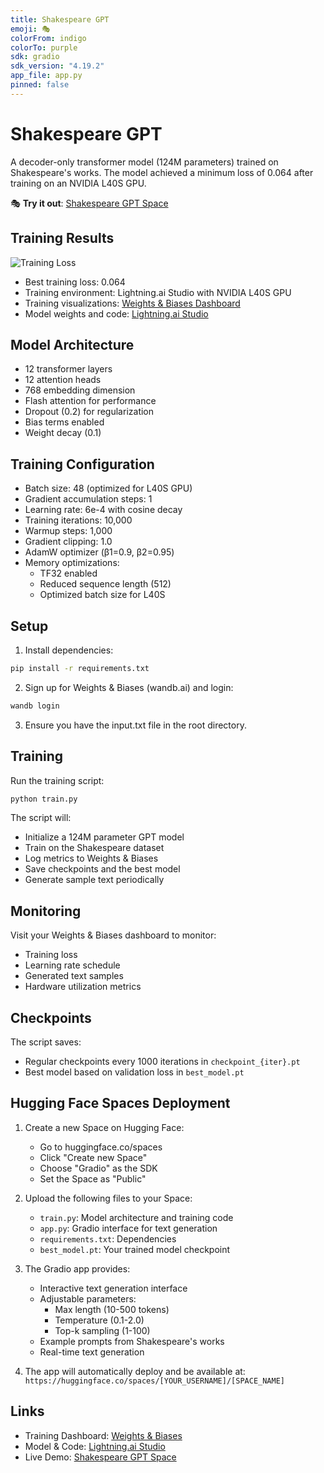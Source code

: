 ```yaml
---
title: Shakespeare GPT
emoji: 🎭
colorFrom: indigo
colorTo: purple
sdk: gradio
sdk_version: "4.19.2"
app_file: app.py
pinned: false
---
```


# Shakespeare GPT

A decoder-only transformer model (124M parameters) trained on Shakespeare's works. The model achieved a minimum loss of 0.064 after training on an NVIDIA L40S GPU.

🎭 **Try it out**: [Shakespeare GPT Space](https://huggingface.co/spaces/Saiteja/shakespeare-gpt)

## Training Results

![Training Loss](https://i.imgur.com/YOUR_IMAGE_ID.png)

- Best training loss: 0.064
- Training environment: Lightning.ai Studio with NVIDIA L40S GPU
- Training visualizations: [Weights & Biases Dashboard](https://wandb.ai/macharlasaiteja/shakespeare-gpt/runs/3pr6gpfk?nw=nwusermacharlasaiteja)
- Model weights and code: [Lightning.ai Studio](https://lightning.ai/saitej/era/studios/era-session-12/web-ui)

## Model Architecture

- 12 transformer layers
- 12 attention heads
- 768 embedding dimension
- Flash attention for performance
- Dropout (0.2) for regularization
- Bias terms enabled
- Weight decay (0.1)

## Training Configuration

- Batch size: 48 (optimized for L40S GPU)
- Gradient accumulation steps: 1
- Learning rate: 6e-4 with cosine decay
- Training iterations: 10,000
- Warmup steps: 1,000
- Gradient clipping: 1.0
- AdamW optimizer (β1=0.9, β2=0.95)
- Memory optimizations:
  - TF32 enabled
  - Reduced sequence length (512)
  - Optimized batch size for L40S

## Setup

1. Install dependencies:
```bash
pip install -r requirements.txt
```

2. Sign up for Weights & Biases (wandb.ai) and login:
```bash
wandb login
```

3. Ensure you have the input.txt file in the root directory.

## Training

Run the training script:
```bash
python train.py
```

The script will:
- Initialize a 124M parameter GPT model
- Train on the Shakespeare dataset
- Log metrics to Weights & Biases
- Save checkpoints and the best model
- Generate sample text periodically

## Monitoring

Visit your Weights & Biases dashboard to monitor:
- Training loss
- Learning rate schedule
- Generated text samples
- Hardware utilization metrics

## Checkpoints

The script saves:
- Regular checkpoints every 1000 iterations in `checkpoint_{iter}.pt`
- Best model based on validation loss in `best_model.pt`

## Hugging Face Spaces Deployment

1. Create a new Space on Hugging Face:
   - Go to huggingface.co/spaces
   - Click "Create new Space"
   - Choose "Gradio" as the SDK
   - Set the Space as "Public"

2. Upload the following files to your Space:
   - `train.py`: Model architecture and training code
   - `app.py`: Gradio interface for text generation
   - `requirements.txt`: Dependencies
   - `best_model.pt`: Your trained model checkpoint

3. The Gradio app provides:
   - Interactive text generation interface
   - Adjustable parameters:
     - Max length (10-500 tokens)
     - Temperature (0.1-2.0)
     - Top-k sampling (1-100)
   - Example prompts from Shakespeare's works
   - Real-time text generation

4. The app will automatically deploy and be available at:
   `https://huggingface.co/spaces/[YOUR_USERNAME]/[SPACE_NAME]`

## Links

- Training Dashboard: [Weights & Biases](https://wandb.ai/macharlasaiteja/shakespeare-gpt/runs/3pr6gpfk?nw=nwusermacharlasaiteja)
- Model & Code: [Lightning.ai Studio](https://lightning.ai/saitej/era/studios/era-session-12/web-ui)
- Live Demo: [Shakespeare GPT Space](https://huggingface.co/spaces/Saiteja/shakespeare-gpt) 